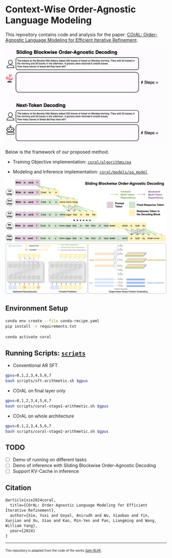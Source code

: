 # Context-Wise Order-Agnostic Language Modeling

This repository contains code and analysis for the paper: [COrAL: Order-Agnostic Language Modeling for Efficient Iterative Refinement](https://arxiv.org/abs/2410.09675). 

![Demo](ezgif.com-video-to-gif-converter.gif)

Below is the framework of our proposed method.

* Training Objective implementation: [`coral/algorithms/oa`](./coral/algorithms/oa)

* Modeling and Inference implementation: [`coral/models/oa_model`](./coral/models/oa_model)

![Decoding Framework](framework-decoding.png)
![Model Framework](framework-modeling.png)

## Environment Setup

```bash
conda env create --file conda-recipe.yaml
pip install -r requirements.txt

conda activate coral
```

## Running Scripts: [`scripts`](./scripts)

* Conventional AR SFT

```bash
gpus=0,1,2,3,4,5,6,7
bash scripts/sft-arithmetic.sh $gpus
```

* COrAL on final layer only
```bash
gpus=0,1,2,3,4,5,6,7
bash scripts/coral-stage1-arithmetic.sh $gpus
```

* COrAL on whole architecture
```bash
gpus=0,1,2,3,4,5,6,7
bash scripts/coral-stage2-arithmetic.sh $gpus
```

## TODO
- [ ] Demo of running on different tasks
- [ ] Demo of inference with Sliding Blockwise Order-Agnostic Decoding
- [ ] Support KV-Cache in inference

## Citation

```
@article{xie2024coral,
  title={COrAL: Order-Agnostic Language Modeling for Efficient Iterative Refinement},
  author={Xie, Yuxi and Goyal, Anirudh and Wu, Xiaobao and Yin, Xunjian and Xu, Xiao and Kan, Min-Yen and Pan, Liangming and Wang, William Yang},
  year={2024}
}
```

---
<sub><sup>This repository is adapted from the code of the works [Safe-RLHF](https://github.com/PKU-Alignment/safe-rlhf). </sup></sub>
